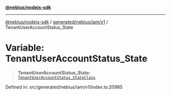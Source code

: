[**@nebius/nodejs-sdk**](../../../../../README.md)

***

[@nebius/nodejs-sdk](../../../../../README.md) / [generated/nebius/iam/v1](../README.md) / TenantUserAccountStatus\_State

# Variable: TenantUserAccountStatus\_State

> **TenantUserAccountStatus\_State**: [`TenantUserAccountStatus_StateClass`](../type-aliases/TenantUserAccountStatus_StateClass.md)

Defined in: src/generated/nebius/iam/v1/index.ts:20985
